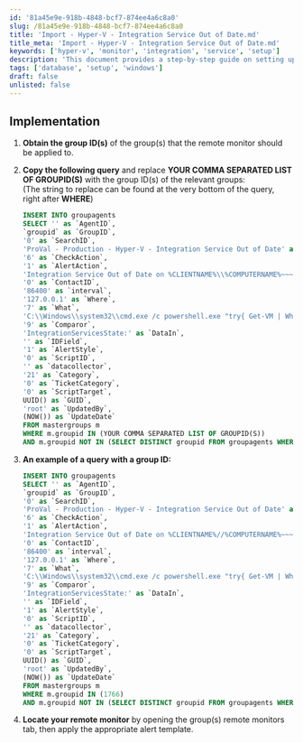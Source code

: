 ```yaml
---
id: '81a45e9e-918b-4848-bcf7-874ee4a6c8a0'
slug: /81a45e9e-918b-4848-bcf7-874ee4a6c8a0
title: 'Import - Hyper-V - Integration Service Out of Date.md'
title_meta: 'Import - Hyper-V - Integration Service Out of Date.md'
keywords: ['hyper-v', 'monitor', 'integration', 'service', 'setup']
description: 'This document provides a step-by-step guide on setting up an Integration Service Monitor for Hyper-V environments. Learn how to obtain group IDs, modify SQL queries, and apply alert templates to ensure your virtual machines are monitored effectively.'
tags: ['database', 'setup', 'windows']
draft: false
unlisted: false
---
```


## Implementation

1. **Obtain the group ID(s)** of the group(s) that the remote monitor should be applied to.

2. **Copy the following query** and replace **YOUR COMMA SEPARATED LIST OF GROUPID(S)** with the group ID(s) of the relevant groups:  
   (The string to replace can be found at the very bottom of the query, right after **WHERE**)

   ```sql
   INSERT INTO groupagents 
   SELECT '' as `AgentID`,
   `groupid` as `GroupID`,
   '0' as `SearchID`,
   'ProVal - Production - Hyper-V - Integration Service Out of Date' as `Name`,
   '6' as `CheckAction`,
   '1' as `AlertAction`,
   'Integration Service Out of Date on %CLIENTNAME%\\%COMPUTERNAME%~~~ %STATUS% on %CLIENTNAME%\\%COMPUTERNAME% at %LOCATIONNAME% for %FIELDNAME% result %RESULT%.!!!Integration Service Out of Date on %CLIENTNAME%\\%COMPUTERNAME%~~~%STATUS% on %CLIENTNAME%\\%COMPUTERNAME% at %LOCATIONNAME% for %FIELDNAME% result %RESULT%.' as `AlertMessage`,
   '0' as `ContactID`,
   '86400' as `interval`,
   '127.0.0.1' as `Where`,
   '7' as `What`,
   'C:\\Windows\\system32\\cmd.exe /c powershell.exe "try{ Get-VM | Where-Object {($_.IntegrationServicesState -eq \'Update required\')} | Foreach-Object {Write-Host \\"$($_.Name) IntegrationServicesState: $($_.IntegrationServicesState)\\"}} catch {}"' as `DataOut`,
   '9' as `Comparor`,
   'IntegrationServicesState:' as `DataIn`,
   '' as `IDField`,
   '1' as `AlertStyle`,
   '0' as `ScriptID`,
   '' as `datacollector`,
   '21' as `Category`,
   '0' as `TicketCategory`,
   '0' as `ScriptTarget`,
   UUID() as `GUID`,
   'root' as `UpdatedBy`,
   (NOW()) as `UpdateDate`
   FROM mastergroups m
   WHERE m.groupid IN (YOUR COMMA SEPARATED LIST OF GROUPID(S))
   AND m.groupid NOT IN (SELECT DISTINCT groupid FROM groupagents WHERE `Name` = 'ProVal - Production - Hyper-V - Integration Service Out of Date')
   ```

3. **An example of a query with a group ID:**

   ```sql
   INSERT INTO groupagents 
   SELECT '' as `AgentID`,
   `groupid` as `GroupID`,
   '0' as `SearchID`,
   'ProVal - Production - Hyper-V - Integration Service Out of Date' as `Name`,
   '6' as `CheckAction`,
   '1' as `AlertAction`,
   'Integration Service Out of Date on %CLIENTNAME%//%COMPUTERNAME%~~~ %STATUS% on %CLIENTNAME%//%COMPUTERNAME% at %LOCATIONNAME% for %FIELDNAME% result %RESULT%.!!!Integration Service Out of Date on %CLIENTNAME%//%COMPUTERNAME%~~~%STATUS% on %CLIENTNAME%//%COMPUTERNAME% at %LOCATIONNAME% for %FIELDNAME% result %RESULT%.' as `AlertMessage`,
   '0' as `ContactID`,
   '86400' as `interval`,
   '127.0.0.1' as `Where`,
   '7' as `What`,
   'C:\\Windows\\system32\\cmd.exe /c powershell.exe "try{ Get-VM | Where-Object {($_.IntegrationServicesState -eq \'Update required\')} | Foreach-Object {Write-Host \\"$($_.Name) IntegrationServicesState: $($_.IntegrationServicesState)\\"}} catch {}"' as `DataOut`,
   '9' as `Comparor`,
   'IntegrationServicesState:' as `DataIn`,
   '' as `IDField`,
   '1' as `AlertStyle`,
   '0' as `ScriptID`,
   '' as `datacollector`,
   '21' as `Category`,
   '0' as `TicketCategory`,
   '0' as `ScriptTarget`,
   UUID() as `GUID`,
   'root' as `UpdatedBy`,
   (NOW()) as `UpdateDate`
   FROM mastergroups m
   WHERE m.groupid IN (1766)
   AND m.groupid NOT IN (SELECT DISTINCT groupid FROM groupagents WHERE `Name` = 'ProVal - Production - Hyper-V - Integration Service Out of Date')
   ```

4. **Locate your remote monitor** by opening the group(s) remote monitors tab, then apply the appropriate alert template.